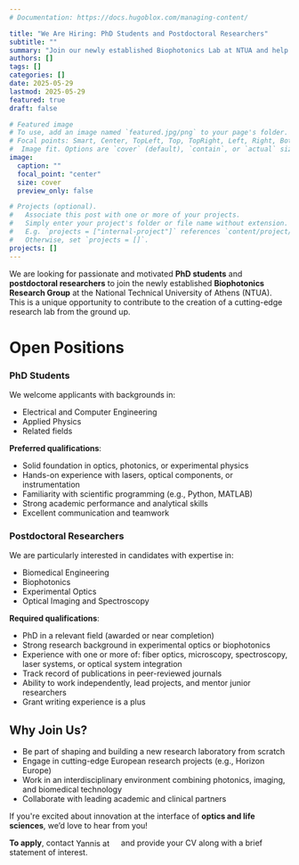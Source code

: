 ```yaml
---
# Documentation: https://docs.hugoblox.com/managing-content/

title: "We Are Hiring: PhD Students and Postdoctoral Researchers"
subtitle: ""
summary: "Join our newly established Biophotonics Lab at NTUA and help build it from the ground up."
authors: []
tags: []
categories: []
date: 2025-05-29
lastmod: 2025-05-29
featured: true
draft: false

# Featured image
# To use, add an image named `featured.jpg/png` to your page's folder.
# Focal points: Smart, Center, TopLeft, Top, TopRight, Left, Right, BottomLeft, Bottom, BottomRight.
#  Image fit. Options are `cover` (default), `contain`, or `actual` size.
image:
  caption: ""
  focal_point: "center"
  size: cover
  preview_only: false

# Projects (optional).
#   Associate this post with one or more of your projects.
#   Simply enter your project's folder or file name without extension.
#   E.g. `projects = ["internal-project"]` references `content/project/deep-learning/index.md`.
#   Otherwise, set `projects = []`.
projects: []
---
```


We are looking for passionate and motivated **PhD students** and **postdoctoral researchers** to join the newly established **Biophotonics Research Group** at the National Technical University of Athens (NTUA). This is a unique opportunity to contribute to the creation of a cutting-edge research lab from the ground up.

# Open Positions

### PhD Students  
We welcome applicants with backgrounds in:
- Electrical and Computer Engineering  
- Applied Physics  
- Related fields

**Preferred qualifications**:
- Solid foundation in optics, photonics, or experimental physics  
- Hands-on experience with lasers, optical components, or instrumentation  
- Familiarity with scientific programming (e.g., Python, MATLAB)  
- Strong academic performance and analytical skills  
- Excellent communication and teamwork  

### Postdoctoral Researchers  
We are particularly interested in candidates with expertise in:
- Biomedical Engineering  
- Biophotonics  
- Experimental Optics  
- Optical Imaging and Spectroscopy

**Required qualifications**:
- PhD in a relevant field (awarded or near completion)  
- Strong research background in experimental optics or biophotonics  
- Experience with one or more of: fiber optics, microscopy, spectroscopy, laser systems, or optical system integration  
- Track record of publications in peer-reviewed journals  
- Ability to work independently, lead projects, and mentor junior researchers  
- Grant writing experience is a plus

## Why Join Us?

- Be part of shaping and building a new research laboratory from scratch  
- Engage in cutting-edge European research projects (e.g., Horizon Europe)  
- Work in an interdisciplinary environment combining photonics, imaging, and biomedical technology  
- Collaborate with leading academic and clinical partners

If you're excited about innovation at the interface of **optics and life sciences**, we’d love to hear from you!

**To apply**, contact <span style="display: inline-flex; align-items: center; gap: 0.2em; line-height: 1; vertical-align: middle;">
  Yannis at <img src="/images/email.png" alt="" style="height: 1.0em; margin: 0; padding: 0; display: inline;">
</span>
 and provide your CV along with a brief statement of interest.

